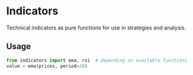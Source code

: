 # Indicators

Technical indicators as pure functions for use in strategies and analysis.

## Usage
```python
from indicators import ema, rsi  # depending on available functions
value = ema(prices, period=20)
```